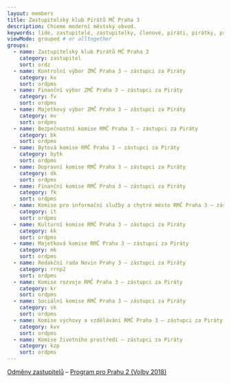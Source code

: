 ```yaml
--- 
layout: members
title: Zastupitelský klub Pirátů MČ Praha 3
description: Chceme moderní městský obvod.
keywords: lidé, zastupitelé, zastupitelky, členové, piráti, pirátky, příznivci
viewMode: grouped # or alltogether
groups:
  - name: Zastupitelský klub Pirátů MČ Praha 3
    category: zastupitel
    sort: ordz
  - name: Kontrolní výbor ZMČ Praha 3 – zástupci za Piráty
    category: kv
    sort: ordpms
  - name: Finanční výbor ZMČ Praha 3 – zástupci za Piráty
    category: fv
    sort: ordpms 
  - name: Majetkový výbor ZMČ Praha 3 – zástupci za Piráty
    category: mv
    sort: ordpms
  - name: Bezpečnostní komise RMČ Praha 3 – zástupci za Piráty
    category: bk
    sort: ordpms
  - name: Bytová komise RMČ Praha 3 – zástupci za Piráty
    category: bytk
    sort: ordpms
  - name: Dopravní komise RMČ Praha 3 – zástupci za Piráty
    category: dk
    sort: ordpms
  - name: Finanční komise RMČ Praha 3 – zástupci za Piráty
    category: fk
    sort: ordpms
  - name: Komise pro informační služby a chytré město RMČ Praha 3 – zástupci za Piráty
    category: it
    sort: ordpms
  - name: Kulturní komise RMČ Praha 3 – zástupci za Piráty
    category: kk
    sort: ordpms
  - name: Majetková komise RMČ Praha 3 – zástupci za Piráty
    category: mk
    sort: ordpms
  - name: Redakční rada Novin Prahy 3 – zástupci za Piráty
    category: rrnp2
    sort: ordpms
  - name: Komise rozvoje RMČ Praha 3 – zástupci za Piráty
    category: kr
    sort: ordpms
  - name: Sociální komise RMČ Praha 3 – zástupci za Piráty
    category: sk
    sort: ordpms
  - name: Komise výchovy a vzdělávání RMČ Praha 3 – zástupci za Piráty
    category: kvv
    sort: ordpms
  - name: Komise životního prostředí – zástupci za Piráty
    category: kzp
    sort: ordpms
---
```


[Odměny zastupitelů](/lide/zastupitelsky-klub-odmeny/) – [Program pro Prahu 2 (Volby 2018)](/aktuality/konec-devadesatek.html) 

